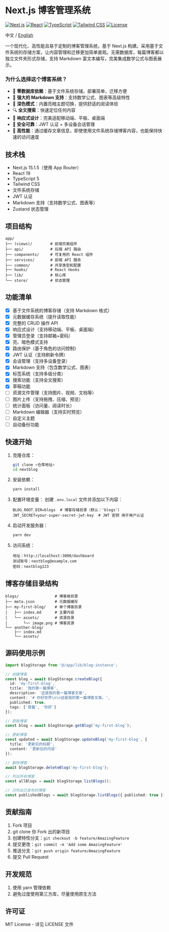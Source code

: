 # Next.js 博客管理系统

[![Next.js](https://img.shields.io/badge/Next.js-15.1.5-black?logo=next.js)](https://nextjs.org/)
[![React](https://img.shields.io/badge/React-19-blue?logo=react)](https://reactjs.org/)
[![TypeScript](https://img.shields.io/badge/TypeScript-5-blue?logo=typescript)](https://www.typescriptlang.org/)
[![Tailwind CSS](https://img.shields.io/badge/Tailwind_CSS-3-38B2AC?logo=tailwind-css)](https://tailwindcss.com/)
[![License](https://img.shields.io/badge/License-MIT-yellow.svg)](LICENSE)

中文 / [English](./README.en.md)

一个现代化、高性能且易于定制的博客管理系统，基于 Next.js 构建。采用基于文件系统的存储方案，让内容管理和迁移更加简单直观。无需数据库，每篇博客都以独立文件夹形式存储，支持 Markdown 富文本编写，完美集成数学公式与图表展示。

### 为什么选择这个博客系统？

- 🚀 **零数据库依赖**：基于文件系统存储，部署简单，迁移方便
- 📝 **强大的 Markdown 支持**：支持数学公式、图表等高级特性
- 🎨 **深色模式**：内置亮暗主题切换，提供舒适的阅读体验
- 🔍 **全文搜索**：快速定位任何内容
- 📱 **响应式设计**：完美适配移动端、平板、桌面端
- 🔐 **安全可靠**：JWT 认证 + 多设备会话管理
- 🎯 **高性能**：通过缓存文章信息，即使使用文件系统存储博客内容，也能保持快速的访问速度

## 技术栈

- Next.js 15.1.5（使用 App Router）
- React 19
- TypeScript 5
- Tailwind CSS
- 文件系统存储
- JWT 认证
- Markdown 支持（支持数学公式、图表等）
- Zustand 状态管理

## 项目结构

```
app/
├── (views)/        # 前端页面组件
├── api/            # 后端 API 路由
├── components/     # 可复用的 React 组件
├── services/       # 前端 API 服务
├── common/         # 共享类型和配置
├── hooks/          # React Hooks
├── lib/            # 核心库
└── store/          # 状态管理
```

## 功能清单
- [x] 基于文件系统的博客存储（支持 Markdown 格式）
- [x] 元数据缓存系统（提升读取性能）
- [x] 完整的 CRUD 操作 API
- [x] 响应式设计（支持移动端、平板、桌面端）
- [x] 管理员登录（支持邮箱+密码）
- [x] 亮、暗色模式支持
- [x] 路由保护（基于角色的访问控制）
- [x] JWT 认证（支持刷新令牌）
- [x] 会话管理（支持多设备登录）
- [x] Markdown 支持（包含数学公式、图表）
- [x] 标签系统（支持多级分类）
- [x] 搜索功能（支持全文搜索）
- [x] 草稿功能
- [ ] 资源文件管理（支持图片、视频、文档等）
- [ ] 图片上传（支持拖拽、压缩、预览）
- [ ] 统计面板（访问量、阅读时长）
- [ ] Markdown 编辑器（支持实时预览）
- [ ] 自定义主题
- [ ] 自动备份功能

## 快速开始

1. 克隆仓库：
   ```bash
   git clone <仓库地址>
   cd nextblog
   ```

2. 安装依赖：
   ```bash
   yarn install
   ```

3. 配置环境变量：
  创建 `.env.local` 文件并添加以下内容：
   ```env
   BLOG_ROOT_DIR=blogs  # 博客存储目录（默认：'blogs'）
   JWT_SECRET=your-super-secret-jwt-key  # JWT 密钥 用于用户认证
   ```

4. 启动开发服务器：
   ```bash
   yarn dev
   ```

5. 访问系统：
   ```
   地址：http://localhost:3000/dashboard
   测试账号：nextblog@example.com
   密码：nextblog123
   ```

## 博客存储目录结构
```
blogs/                # 博客根目录
├── meta.json         # 元数据缓存
├── my-first-blog/    # 单个博客目录
│   ├── index.md      # 主要内容
│   └── assets/       # 资源目录
│       └── image.png # 博客资源
└── another-blog/
    ├── index.md
    └── assets/
```

## 源码使用示例

```typescript
import blogStorage from '@/app/lib/blog-instance';

// 创建博客
const blog = await blogStorage.createBlog({
  id: 'my-first-blog',
  title: '我的第一篇博客',
  description: '这是我的第一篇博客文章',
  content: '# 你好世界\n\n这是我的第一篇博客文章。',
  published: true,
  tags: ['首篇', '你好']
});

// 获取博客
const blog = await blogStorage.getBlog('my-first-blog');

// 更新博客
const updated = await blogStorage.updateBlog('my-first-blog', {
  title: '更新后的标题',
  content: '更新后的内容'
});

// 删除博客
await blogStorage.deleteBlog('my-first-blog');

// 列出所有博客
const allBlogs = await blogStorage.listBlogs();

// 只列出已发布的博客
const publishedBlogs = await blogStorage.listBlogs({ published: true });
```

## 贡献指南

1. Fork 项目
2. git clone 你 Fork 出的新项目
3. 创建特性分支：`git checkout -b feature/AmazingFeature`
4. 提交更改：`git commit -m 'Add some AmazingFeature'`
5. 推送分支：`git push origin feature/AmazingFeature`
6. 提交 Pull Request

## 开发规范
1. 使用 yarn 管理依赖
2. 避免过度使用第三方库，尽量使用原生方法

## 许可证

MIT License - 详见 LICENSE 文件
